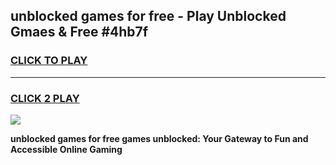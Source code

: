 
## unblocked games for free - Play Unblocked Gmaes & Free #4hb7f
<h3>
<a href="https://news.freeplayer.one?title=unblocked_games_for_free&ref=03M">CLICK TO PLAY</a></h3>
<hr>

<h3>
<a href="https://news.freeplayer.one?title=unblocked_games_for_free&ref=03M">CLICK 2 PLAY</a>
  
</h3>

<a href="https://news.freeplayer.one?title=unblocked_games_for_free&ref=03M"><img src="https://clearcache.store/games.png"></a>


**unblocked games for free games unblocked: Your Gateway to Fun and Accessible Online Gaming**
